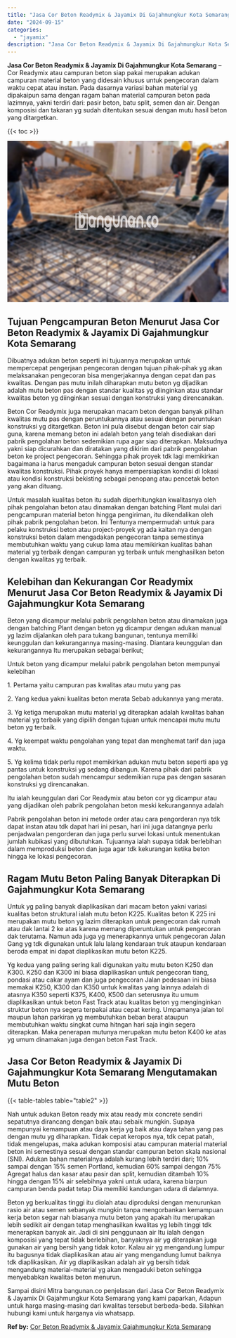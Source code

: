 ```yaml
---
title: "Jasa Cor Beton Readymix & Jayamix Di Gajahmungkur Kota Semarang"
date: "2024-09-15"
categories: 
  - "jayamix"
description: "Jasa Cor Beton Readymix & Jayamix Di Gajahmungkur Kota Semarang. Sampai disini Mitra bangunan.co penjelasan dari Jasa Cor Beton Readymix & Jayamix Di Gajahmu..."
---
```


**Jasa Cor Beton Readymix & Jayamix Di Gajahmungkur Kota Semarang** – Cor Readymix atau campuran beton siap pakai merupakan adukan campuran material beton yang didesain khusus untuk pengecoran dalam waktu cepat atau instan. Pada dasarnya variasi bahan material yg dipakaipun sama dengan ragam bahan material campuran beton pada lazimnya, yakni terdiri dari: pasir beton, batu split, semen dan air. Dengan komposisi dan takaran yg sudah ditentukan sesuai dengan mutu hasil beton yang ditargetkan.

{{< toc >}}

![Jasa Cor Beton Readymix & Jayamix Di Gajahmungkur Kota Semarang](/images/jasa-cor-readymix-09.png)

## Tujuan Pengcampuran Beton Menurut Jasa Cor Beton Readymix & Jayamix Di Gajahmungkur Kota Semarang

Dibuatnya adukan beton seperti ini tujuannya merupakan untuk mempercepat pengerjaan pengecoran dengan tujuan pihak-pihak yg akan melaksanakan pengecoran bisa mengerjakannya dengan cepat dan pas kwalitas. Dengan pas mutu inilah diharapkan mutu beton yg dijadikan adalah mutu beton pas dengan standar kualitas yg diinginkan atau standar kwalitas beton yg diinginkan sesuai dengan konstruksi yang direncanakan.

Beton Cor Readymix juga merupakan macam beton dengan banyak pilihan kwalitas mutu pas dengan peruntukannya atau sesuai dengan peruntukan konstruksi yg ditargetkan. Beton ini pula disebut dengan beton cair siap guna, karena memang beton ini adalah beton yang telah disediakan dari pabrik pengolahan beton sedemikian rupa agar siap diterapkan. Maksudnya yakni siap dicurahkan dan diratakan yang dikirim dari pabrik pengolahan beton ke project pengecoran. Sehingga pihak proyek tdk lagi memikirkan bagaimana ia harus mengaduk campuran beton sesuai dengan standar kwalitas konstruksi. Pihak proyek hanya mempersiapkan kondisi di lokasi atau kondisi konstruksi bekisting sebagai penopang atau pencetak beton yang akan dituang.

Untuk masalah kualitas beton itu sudah diperhitungkan kwalitasnya oleh pihak pengolahan beton atau dinamakan dengan batching Plant mulai dari pengcampuran material beton hingga pengiriman, itu dikendalikan oleh pihak pabrik pengolahan beton. Ini Tentunya mempermudah untuk para pelaku konstruksi beton atau project-proyek yg ada kaitan nya dengan konstruksi beton dalam mengadakan pengecoran tanpa semestinya membutuhkan waktu yang cukup lama atau memikirkan kualitas bahan material yg terbaik dengan campuran yg terbaik untuk menghasilkan beton dengan kwalitas yg terbaik.

## Kelebihan dan Kekurangan Cor Readymix Menurut Jasa Cor Beton Readymix & Jayamix Di Gajahmungkur Kota Semarang

Beton yang dicampur melalui pabrik pengolahan beton atau dinamakan juga dengan batching Plant dengan beton yg dicampur dengan adukan manual yg lazim dijalankan oleh para tukang bangunan, tentunya memiliki keunggulan dan kekurangannya masing-masing. Diantara keunggulan dan kekurangannya Itu merupakan sebagai berikut;

Untuk beton yang dicampur melalui pabrik pengolahan beton mempunyai kelebihan

1\. Pertama yaitu campuran pas kwalitas atau mutu yang pas

2\. Yang kedua yakni kualitas beton merata Sebab adukannya yang merata.

3\. Yg ketiga merupakan mutu material yg diterapkan adalah kwalitas bahan material yg terbaik yang dipilih dengan tujuan untuk mencapai mutu mutu beton yg terbaik.

4\. Yg keempat waktu pengolahan yang tepat dan menghemat tarif dan juga waktu.

5\. Yg kelima tidak perlu repot memikirkan adukan mutu beton seperti apa yg pantas untuk konstruksi yg sedang dibangun. Karena pihak dari pabrik pengolahan beton sudah mencampur sedemikian rupa pas dengan sasaran konstruksi yg direncanakan.

Itu ialah keunggulan dari Cor Readymix atau beton cor yg dicampur atau yang dijadikan oleh pabrik pengolahan beton meski kekurangannya adalah

Pabrik pengolahan beton ini metode order atau cara pengorderan nya tdk dapat instan atau tdk dapat hari ini pesan, hari ini juga datangnya perlu penjadwalan pengorderan dan juga perlu survei lokasi untuk menentukan jumlah kubikasi yang dibutuhkan. Tujuannya ialah supaya tidak berlebihan dalam memproduksi beton dan juga agar tdk kekurangan ketika beton hingga ke lokasi pengecoran.

## Ragam Mutu Beton Paling Banyak Diterapkan Di Gajahmungkur Kota Semarang

Untuk yg paling banyak diaplikasikan dari macam beton yakni variasi kualitas beton struktural ialah mutu beton K225. Kualitas beton K 225 ini merupakan mutu beton yg lazim diterapkan untuk pengecoran dak rumah atau dak lantai 2 ke atas karena memang diperuntukan untuk pengecoran dak terutama. Namun ada juga yg menerapkannya untuk pengecoran Jalan Gang yg tdk digunakan untuk lalu lalang kendaraan truk ataupun kendaraan beroda empat ini dapat diaplikasikan mutu beton K225.

Yg kedua yang paling sering kali digunakan yaitu mutu beton K250 dan K300. K250 dan K300 ini biasa diaplikasikan untuk pengecoran tiang, pondasi atau cakar ayam dan juga pengecoran Jalan pedesaan ini biasa memakai K250, K300 dan K350 untuk kwalitas yang lainnya adalah di atasnya K350 seperti K375, K400, K500 dan seterusnya itu umum diaplikasikan untuk beton Fast Track atau kualitas beton yg menginginkan struktur beton nya segera terpakai atau cepat kering. Umpamanya jalan tol maupun lahan parkiran yg membutuhkan beban berat ataupun membutuhkan waktu singkat cuma hitngan hari saja ingin segera diterapkan. Maka penerapan mutunya merupakan mutu beton K400 ke atas yg umum dinamakan juga dengan beton Fast Track.

## Jasa Cor Beton Readymix & Jayamix Di Gajahmungkur Kota Semarang Mengutamakan Mutu Beton

{{< table-tables table="table2" >}}

Nah untuk adukan Beton ready mix atau ready mix concrete sendiri sepatutnya dirancang dengan baik atau sebaik mungkin. Supaya mempunyai kemampuan atau daya kerja yg baik atau daya tahan yang pas dengan mutu yg diharapkan. Tidak cepat keropos nya, tdk cepat patah, tidak mengelupas, maka adukan komposisi atau campuran material material beton ini semestinya sesuai dengan standar campuran beton skala nasional (SNI). Adukan bahan materialnya adalah kurang lebih terdiri dari; 10% sampai dengan 15% semen Portland, kemudian 60% sampai dengan 75% Agregat halus dan kasar atau pasir dan split, kemudian ditambah 10% hingga dengan 15% air selebihnya yakni untuk udara, karena biarpun campuran benda padat tetap Dia memiliki kandungan udara di dalamnya.

Beton yg berkualitas tinggi itu diolah atau diproduksi dengan menurunkan rasio air atau semen sebanyak mungkin tanpa mengorbankan kemampuan kerja beton segar nah biasanya mutu beton yang apakah itu merupakan lebih sedikit air dengan tetap menghasilkan kwalitas yg lebih tinggi tdk menerapkan banyak air. Jadi di sini penggunaan air Itu ialah dengan komposisi yang tepat tidak berlebihan, banyaknya air yg diterapkan juga gunakan air yang bersih yang tidak kotor. Kalau air yg mengandung lumpur itu bagusnya tidak diaplikasikan atau air yang mengandung lumut baiknya tdk diaplikasikan. Air yg diaplikasikan adalah air yg bersih tidak mengandung material-material yg akan mengaduki beton sehingga menyebabkan kwalitas beton menurun.

Sampai disini Mitra bangunan.co penjelasan dari Jasa Cor Beton Readymix & Jayamix Di Gajahmungkur Kota Semarang yang kami paparkan, Adapun untuk harga masing-masing dari kwalitas tersebut berbeda-beda. Silahkan hubungi kami untuk harganya via whatsapp.

**Ref by:** [Cor Beton Readymix & Jayamix Gajahmungkur Kota Semarang](https://id.wikipedia.org/wiki/Cor)
